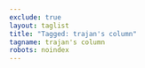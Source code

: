 ```yaml
---
exclude: true
layout: taglist
title: "Tagged: trajan's column"
tagname: trajan's column
robots: noindex
---
```

